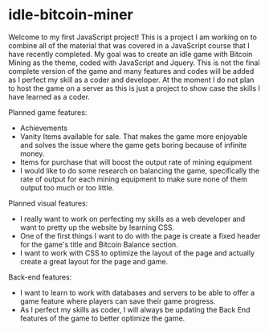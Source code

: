 # idle-bitcoin-miner

Welcome to my first JavaScript project! This is a project I am working on to combine all of the material that was covered in a JavaScript course that I have recently completed. My goal was to create an idle game with Bitcoin Mining as the theme, coded with JavaScript and Jquery. This is not the final complete version of the game and many features and codes will be added as I perfect my skill as a coder and developer. At the moment I do not plan to host the game on a server as this is just a project to show case the skills I have learned as a coder.

Planned game features:
- Achievements
- Vanity Items available for sale. That makes the game more enjoyable and solves the issue where the game gets boring because of infinite money.
- Items for purchase that will boost the output rate of mining equipment
- I would like to do some research on balancing the game, specifically the rate of output for each mining equipment to make sure none of them output too much or too little.

Planned visual features:
- I really want to work on perfecting my skills as a web developer and want to pretty up the website by learning CSS.
- One of the first things I want to do with the page is create a fixed header for the game's title and Bitcoin Balance section.
- I want to work with CSS to optimize the layout of the page and actually create a great layout for the page and game.

Back-end features:
- I want to learn to work with databases and servers to be able to offer a game feature where players can save their game progress.
- As I perfect my skills as coder, I will always be updating the Back End features of the game to better optimize the game.
